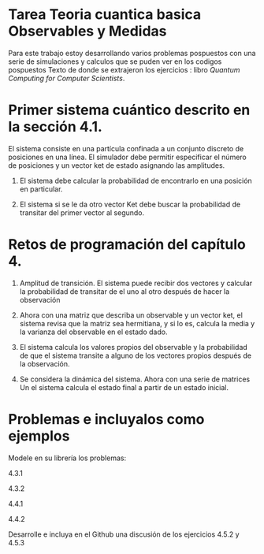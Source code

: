 # Tarea Teoria cuantica basica Observables y Medidas

Para este trabajo estoy desarrollando varios problemas pospuestos con una serie de simulaciones y calculos que se puden ver en los codigos pospuestos
Texto de donde se extrajeron los ejercicios : libro *Quantum Computing for Computer Scientists*.

# Primer sistema cuántico descrito en la sección 4.1.
El sistema consiste en una partícula confinada a un conjunto discreto de posiciones en una línea. El simulador debe permitir especificar el número de posiciones y un vector ket de estado asignando las amplitudes.

1. El sistema debe calcular la probabilidad de encontrarlo en una posición en particular.

2. El sistema si se le da otro vector Ket debe buscar la probabilidad de transitar del primer vector al segundo.

# Retos de programación del capítulo 4.
1. Amplitud de transición. El sistema puede recibir dos vectores y calcular la probabilidad de transitar de el uno al otro después de hacer la observación

2. Ahora con una matriz que describa un observable y un vector ket, el sistema revisa que la matriz sea hermitiana, y si lo es, calcula la media y la varianza del observable en el estado dado.

3. El sistema calcula los valores propios del observable y la probabilidad de que el sistema transite a alguno de los vectores propios después de la observación.

4. Se considera la dinámica del sistema. Ahora con una serie de matrices Un el sistema calcula el estado final a partir de un estado inicial.
# Problemas e incluyalos como ejemplos
Modele en su librería los problemas:

4.3.1

4.3.2

4.4.1

4.4.2

Desarrolle e incluya en el Github una discusión de los ejercicios 4.5.2 y 4.5.3

